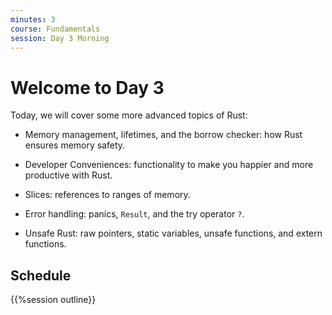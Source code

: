 ```yaml
---
minutes: 3
course: Fundamentals
session: Day 3 Morning
---
```


# Welcome to Day 3

Today, we will cover some more advanced topics of Rust:

* Memory management, lifetimes, and the borrow checker: how Rust ensures memory safety.

* Developer Conveniences: functionality to make you happier and more productive with Rust.

* Slices: references to ranges of memory.

* Error handling: panics, `Result`, and the try operator `?`.

* Unsafe Rust: raw pointers, static variables, unsafe functions, and extern
  functions.

## Schedule

{{%session outline}}
